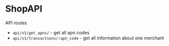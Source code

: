 # ShopAPI

API routes

- `api/v1/get_apns/` - get all apn codes
- `api/v1/transactions/:apn_code` - get all information about one merchant

<!-- 

Here is a sales history file for a shop. 
1. I want you to create and load this into an SQL database, 
2. create an API and an interface that will give the shop owner a monthly view of ex tax sales and gross profit this year vs last year. 
3. Shop owners want to be able to easily see if they have improved or not compared to the same month in the previous year. -->

